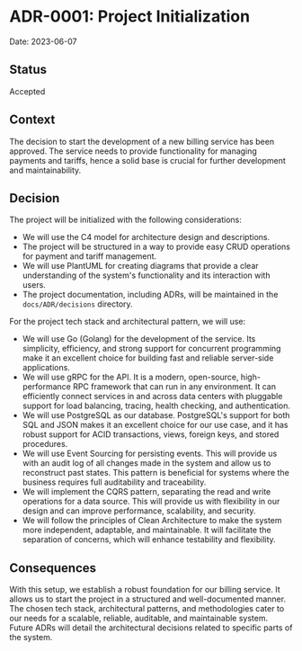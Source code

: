 # ADR-0001: Project Initialization

Date: 2023-06-07

## Status

Accepted

## Context

The decision to start the development of a new billing service has been approved. 
The service needs to provide functionality for managing payments and tariffs, hence a solid base is crucial 
for further development and maintainability.

## Decision

The project will be initialized with the following considerations:

- We will use the C4 model for architecture design and descriptions.
- The project will be structured in a way to provide easy CRUD operations for payment and tariff management.
- We will use PlantUML for creating diagrams that provide a clear understanding of the system's functionality 
  and its interaction with users.
- The project documentation, including ADRs, will be maintained in the `docs/ADR/decisions` directory.

For the project tech stack and architectural pattern, we will use:

- We will use Go (Golang) for the development of the service. Its simplicity, efficiency, and strong support 
  for concurrent programming make it an excellent choice for building fast and reliable server-side applications.
- We will use gRPC for the API. It is a modern, open-source, high-performance RPC framework that can run in any environment. 
  It can efficiently connect services in and across data centers with pluggable support for load balancing, tracing, 
  health checking, and authentication.
- We will use PostgreSQL as our database. PostgreSQL's support for both SQL and JSON makes it an excellent choice 
  for our use case, and it has robust support for ACID transactions, views, foreign keys, and stored procedures.
- We will use Event Sourcing for persisting events. This will provide us with an audit log of all changes made 
  in the system and allow us to reconstruct past states. This pattern is beneficial for systems where the business 
  requires full auditability and traceability.
- We will implement the CQRS pattern, separating the read and write operations for a data source. 
  This will provide us with flexibility in our design and can improve performance, scalability, and security.
- We will follow the principles of Clean Architecture to make the system more independent, adaptable, 
  and maintainable. It will facilitate the separation of concerns, which will enhance testability and flexibility.

## Consequences

With this setup, we establish a robust foundation for our billing service. It allows us to start the project 
in a structured and well-documented manner. The chosen tech stack, architectural patterns, and methodologies cater 
to our needs for a scalable, reliable, auditable, and maintainable system. Future ADRs will detail the architectural 
decisions related to specific parts of the system.
